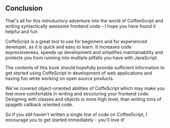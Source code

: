 ## Conclusion

That's all for this introductory adventure into the world of CoffeeScript and writing syntactically awesome frontend code - I hope you have found it helpful and fun.

CoffeScript is a great tool to use for beginners and for experienced developer, as it is quick and easy to learn.
It increases code expressiveness, speeds up development and simplifies maintainability and protects you from running into
multiple pitfalls you have with JavaScript.

The contents of this book should hopefully provide sufficient information to get started using CoffeScript in development
of web applications and having fun while working on open source products.

We've covered object-oriented abilities of CoffeScript which may make you feel more comfortable in writing and structuring
your frontend code. Designing with classes and objects is more high level, than writing tons of spagetti callback oriented code.

So if you still haven't written a single line of code on CoffeeScript, I encourage you to get started immediately - you'll love it!
